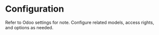 # Configuration

Refer to Odoo settings for note. Configure related models, access rights, and options as needed.
